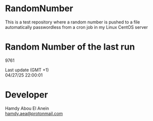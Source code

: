 # RandomNumber    
This is a test repository where a random number is pushed to a file automatically passwordless from a cron job in my Linux CentOS server    
# Random Number of the last run   
9761
      
Last update (GMT +1)    
04/27/25 22:00:01
# Developer    
Hamdy Abou El Anein   
hamdy.aea@protonmail.com
